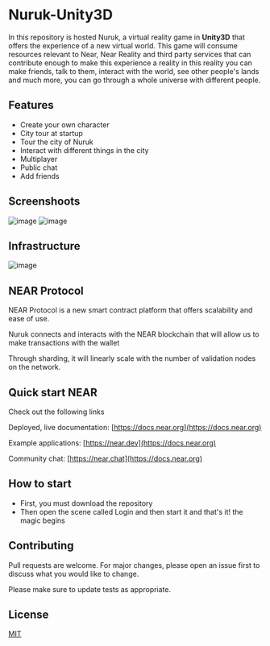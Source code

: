 # Nuruk-Unity3D

In this repository is hosted Nuruk, a virtual reality game in **Unity3D** that offers the experience of a new virtual world. This game will consume resources relevant to Near, Near Reality and third party services that can contribute enough to make this experience a reality in this reality you can make friends, talk to them, interact with the world, see other people's lands and much more, you can go through a whole universe with different people.

## Features

- Create your own character
- City tour at startup
- Tour the city of Nuruk
- Interact with different things in the city
- Multiplayer
- Public chat
- Add friends

## Screenshoots

![image](https://user-images.githubusercontent.com/44384347/172714125-b1692cb7-16cf-4f43-bfb2-32d26be1fdce.png)
![image](https://user-images.githubusercontent.com/44384347/172714217-b39f887b-a69a-425f-9041-bfd87019b31c.png)



## Infrastructure

![image](https://user-images.githubusercontent.com/44384347/171067568-7172db95-b845-4b51-9873-f23d6431f4c1.png)


## NEAR Protocol 

NEAR Protocol is a new smart contract platform that offers scalability and ease of use.

Nuruk connects and interacts with the NEAR blockchain
that will allow us to make transactions with the wallet

Through sharding, it will linearly scale with the number of validation nodes on the network.

## Quick start NEAR
Check out the following links

Deployed, live documentation: [https://docs.near.org](https://docs.near.org)

Example applications: [https://near.dev](https://docs.near.org)

Community chat: [https://near.chat](https://docs.near.org)

## How to start 

- First, you must download the repository
- Then open the scene called Login and then start it and that's it! the magic begins

## Contributing

Pull requests are welcome. For major changes, please open an issue first to discuss what you would like to change.

Please make sure to update tests as appropriate.

## License
[MIT](https://choosealicense.com/licenses/mit/)
